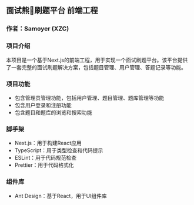 ## 面试熊🐻刷题平台 前端工程
### 作者：Samoyer (XZC)

### 项目介绍

本项目是一个基于Next.js的前端工程，用于实现一个面试刷题平台。该平台提供了一套完整的面试刷题解决方案，包括题目管理、用户管理、答题记录等功能。

### 项目功能

- 包含管理员管理功能，包括用户管理、题目管理、题库管理等功能
- 包含用户登录和注册功能
- 包含题目和题库的浏览和搜索功能

### 脚手架

- Next.js：用于构建React应用
- TypeScript：用于类型检查和代码提示
- ESLint：用于代码规范检查
- Prettier：用于代码格式化

### 组件库

- Ant Design：基于React，用于UI组件库